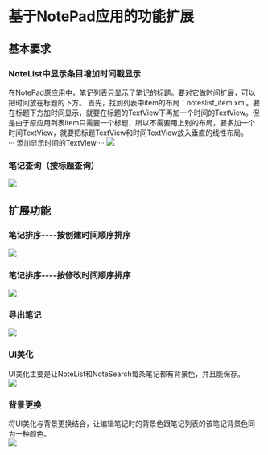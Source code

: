 # 基于NotePad应用的功能扩展
## 基本要求
### NoteList中显示条目增加时间戳显示
在NotePad原应用中，笔记列表只显示了笔记的标题。要对它做时间扩展，可以把时间放在标题的下方。
首先，找到列表中item的布局：noteslist_item.xml。要在标题下方加时间显示，就要在标题的TextView下再加一个时间的TextView。但是由于原应用列表item只需要一个标题，所以不需要用上别的布局，要多加一个时间TextView，就要把标题TextView和时间TextView放入垂直的线性布局。<br>
···
添加显示时间的TextView
    <TextView
        android:id="@+id/text1_time"
        android:layout_width="match_parent"
        android:layout_height="wrap_content"
        android:textAppearance="?android:attr/textAppearanceSmall"
        android:paddingLeft="5dip"
        android:textColor="@color/colorBlack"/>
        ···
![](https://github.com/panwenxia/NotePad/blob/master/images/1.png)<br>
### 笔记查询（按标题查询）
![](https://github.com/panwenxia/NotePad/blob/master/images/2.png)<br>
## 扩展功能
### 笔记排序----按创建时间顺序排序
![](https://github.com/panwenxia/NotePad/blob/master/images/3.png)<br>
### 笔记排序----按修改时间顺序排序
![](https://github.com/panwenxia/NotePad/blob/master/images/4.png)<br>
### 导出笔记
![](https://github.com/panwenxia/NotePad/blob/master/images/5.png)<br>
### UI美化
  UI美化主要是让NoteList和NoteSearch每条笔记都有背景色，并且能保存。<br>
![](https://github.com/panwenxia/NotePad/blob/master/images/7.png)<br>
### 背景更换
  将UI美化与背景更换结合，让编辑笔记时的背景色跟笔记列表的该笔记背景色同为一种颜色。<br>
![](https://github.com/panwenxia/NotePad/blob/master/images/6.png)<br>
